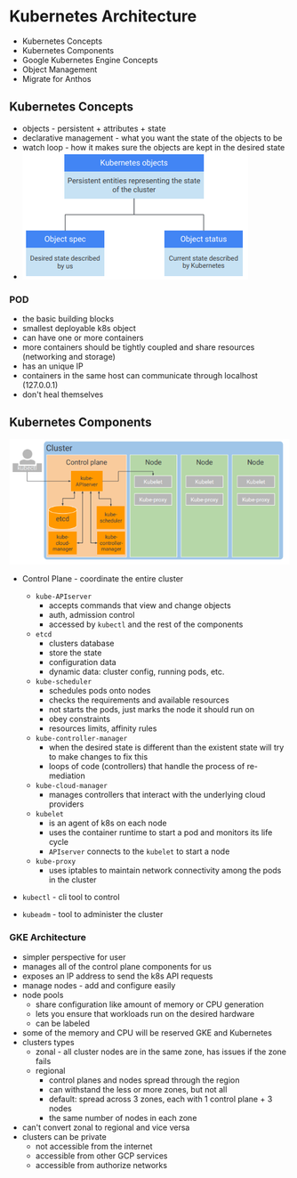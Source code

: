 # Kubernetes Architecture

- Kubernetes Concepts
- Kubernetes Components
- Google Kubernetes Engine Concepts
- Object Management
- Migrate for Anthos


## Kubernetes Concepts
- objects - persistent + attributes + state
- declarative management - what you want the state of the objects to be
- watch loop - how it makes sure the objects are kept in the desired state
- ![](media/k8s_objects.png)

### POD 
- the basic building blocks
- smallest deployable k8s object
- can have one or more containers
- more containers should be tightly coupled and share resources (networking and storage)
- has an unique IP
- containers in the same host can communicate through localhost (127.0.0.1)
- don't heal themselves

## Kubernetes Components

![](media/k8s_architecture.png)
- Control Plane - coordinate the entire cluster
    - `kube-APIserver`
        - accepts commands that view and change objects
        - auth, admission control
        - accessed by `kubectl` and the rest of the components
    - `etcd`
        - clusters database
        - store the state
        - configuration data
        - dynamic data: cluster config, running pods, etc.
    - `kube-scheduler`
        - schedules pods onto nodes
        - checks the requirements and available resources
        - not starts the pods, just marks the node it should run on
        - obey constraints
        - resources limits, affinity rules
    - `kube-controller-manager`
        - when the desired state is different than the existent state will try to make changes to fix this
        - loops of code (controllers) that handle the process of re-mediation
    - `kube-cloud-manager`
        - manages controllers that interact with the underlying cloud providers
    - `kubelet`
        - is an agent of k8s on each node
        - uses the container runtime to start a pod and monitors its life cycle
        - `APIserver` connects to the `kubelet` to start a node
    - `kube-proxy`
        - uses iptables to maintain network connectivity among the pods in the cluster

- `kubectl` - cli tool to control
- `kubeadm` - tool to administer the cluster

### GKE Architecture
- simpler perspective for user
- manages all of the control plane components for us
- exposes an IP address to send the k8s API requests
- manage nodes - add and configure easily
- node pools 
    - share configuration like amount of memory or CPU generation
    - lets you ensure that workloads run on the desired hardware
    - can be labeled
- some of the memory and CPU will be reserved GKE and Kubernetes
- clusters types
    - zonal - all cluster nodes  are in the same zone, has issues if the zone fails
    - regional
        - control planes and nodes spread through the region
        - can withstand the less or more zones, but not all
        - default: spread across 3 zones, each with 1 control plane + 3 nodes
        - the same number of nodes in each zone
- can't convert zonal to regional and vice versa
- clusters can be private
    - not accessible from the internet
    - accessible from other GCP services
    - accessible from authorize networks




